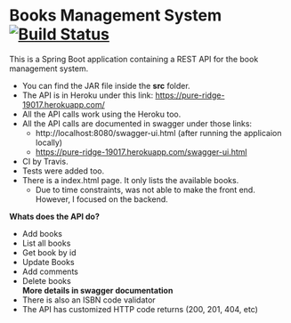 # Books Management System [![Build Status](https://travis-ci.com/chefk5/BooksManagementSystem.svg?token=fYVqGUaqqtxz2tS9DWqx&branch=master)](https://travis-ci.com/chefk5/BooksManagementSystem)

This is a Spring Boot application containing a REST API for the book management system.  
* You can find the JAR file inside the **src** folder.
* The API is in Heroku under this link: https://pure-ridge-19017.herokuapp.com/
* All the API calls work using the Heroku too.
* All the API calls are documented in swagger under those links:
  * http://localhost:8080/swagger-ui.html (after running the applicaion locally)
  * https://pure-ridge-19017.herokuapp.com/swagger-ui.html
* CI by Travis.
* Tests were added too.
* There is a index.html page. It only lists the available books.
  * Due to time constraints, was not able to make the front end. However, I focused on the backend.
  
**Whats does the API do?**  
* Add books
* List all books
* Get book by id
* Update Books
* Add comments
* Delete books  
**More details in swagger documentation**
* There is also an ISBN code validator
* The API has customized HTTP code returns (200, 201, 404, etc)



